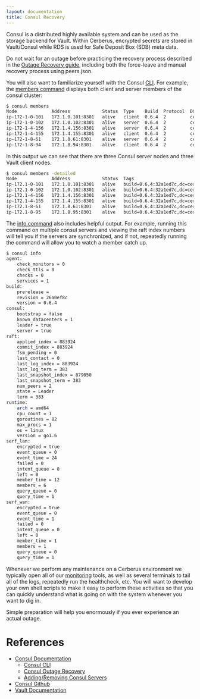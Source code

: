 ```yaml
---
layout: documentation
title: Consul Recovery
---
```


Consul is a distributed highly available system and can be used as the storage backend for Vault.
Within Cerberus, encrypted secrets are stored in Vault/Consul while RDS is used for Safe Deposit
Box (SDB) meta data.

Do not wait for an outage before practicing the recovery process described in the 
<a target="_blank" onclick="trackOutboundLink('https://www.consul.io/docs/guides/outage.html')" href="https://www.consul.io/docs/guides/outage.html">Outage Recovery guide</a>,
including both the force-leave and manual recovery process using peers.json.

You will also want to familiarize yourself with the Consul <a target="_blank" onclick="trackOutboundLink('https://www.consul.io/docs/commands/index.html')" href="https://www.consul.io/docs/commands/index.html">CLI</a>. For 
example, the <a target="_blank" onclick="trackOutboundLink('https://www.consul.io/docs/commands/members.html')" href="https://www.consul.io/docs/commands/members.html">members command</a> displays both client and
server members of the consul cluster:

```bash
$ consul members
Node             Address            Status  Type    Build  Protocol  DC
ip-172-1-0-101   172.1.0.101:8301   alive   client  0.6.4  2         cerberus
ip-172-1-0-102   172.1.0.102:8301   alive   server  0.6.4  2         cerberus
ip-172-1-4-156   172.1.4.156:8301   alive   server  0.6.4  2         cerberus
ip-172-1-4-155   172.1.4.155:8301   alive   client  0.6.4  2         cerberus
ip-172-1-8-61    172.1.8.61:8301    alive   server  0.6.4  2         cerberus
ip-172-1-8-94    172.1.8.94:8301    alive   client  0.6.4  2         cerberus
```

In this output we can see that there are three Consul server nodes and three Vault client nodes.

```bash
$ consul members -detailed
Node             Address            Status  Tags
ip-172.1-0-101   172.1.0.101:8301   alive   build=0.6.4:32a1ed7c,dc=cerberus,role=node,vsn=2,vsn_max=3,vsn_min=1
ip-172.1-0-102   172.1.0.102:8301   alive   build=0.6.4:32a1ed7c,dc=cerberus,expect=3,port=8300,role=consul,vsn=2,vsn_max=3,vsn_min=1
ip-172.1-4-156   172.1.4.156:8301   alive   build=0.6.4:32a1ed7c,dc=cerberus,expect=3,port=8300,role=consul,vsn=2,vsn_max=3,vsn_min=1
ip-172.1-4-155   172.1.4.155:8301   alive   build=0.6.4:32a1ed7c,dc=cerberus,role=node,vsn=2,vsn_max=3,vsn_min=1
ip-172.1-8-61    172.1.8.61:8301    alive   build=0.6.4:32a1ed7c,dc=cerberus,expect=3,port=8300,role=consul,vsn=2,vsn_max=3,vsn_min=1
ip-172.1-8-95    172.1.8.95:8301    alive   build=0.6.4:32a1ed7c,dc=cerberus,role=node,vsn=2,vsn_max=3,vsn_min=1
```

The <a target="_blank" onclick="trackOutboundLink('https://www.consul.io/docs/commands/info.html')" href="https://www.consul.io/docs/commands/info.html">info command</a> also 
includes helpful output.  For example, running this command on multiple consul servers and viewing the 
raft index numbers will tell you if the servers are synchronized, and if not, repeatedly running the 
command will allow you to watch a member catch up.

```bash
$ consul info
agent:
	check_monitors = 0
	check_ttls = 0
	checks = 0
	services = 1
build:
	prerelease = 
	revision = 26a0ef8c
	version = 0.6.4
consul:
	bootstrap = false
	known_datacenters = 1
	leader = true
	server = true
raft:
	applied_index = 883924
	commit_index = 883924
	fsm_pending = 0
	last_contact = 0
	last_log_index = 883924
	last_log_term = 383
	last_snapshot_index = 879050
	last_snapshot_term = 383
	num_peers = 2
	state = Leader
	term = 383
runtime:
	arch = amd64
	cpu_count = 1
	goroutines = 82
	max_procs = 1
	os = linux
	version = go1.6
serf_lan:
	encrypted = true
	event_queue = 0
	event_time = 24
	failed = 0
	intent_queue = 0
	left = 0
	member_time = 12
	members = 6
	query_queue = 0
	query_time = 1
serf_wan:
	encrypted = true
	event_queue = 0
	event_time = 1
	failed = 0
	intent_queue = 0
	left = 0
	member_time = 1
	members = 1
	query_queue = 0
	query_time = 1
```

Whenever we perform any maintenance on a Cerberus environment we typically open all of our 
[monitoring](monitoring) tools, as well as several terminals to tail all of the logs, repeatedly run the
healthcheck, etc.  You will want to develop your own shell scripts to make it easy to perform these 
activities so that you can quickly understand what is going on with the system whenever you want to dig in. 

Simple preparation will help you enormously if you ever experience an actual outage.

# References

* <a target="_blank" onclick="trackOutboundLink('https://www.consul.io/docs/index.html')" href="https://www.consul.io/docs/index.html">Consul Documentation</a>
  * <a target="_blank" onclick="trackOutboundLink('https://www.consul.io/docs/commands/index.html')" href="https://www.consul.io/docs/commands/index.html">Consul CLI</a>
  * <a target="_blank" onclick="trackOutboundLink('https://www.consul.io/docs/guides/outage.html')" href="https://www.consul.io/docs/guides/outage.html">Consul Outage Recovery</a>
  * <a target="_blank" onclick="trackOutboundLink('https://www.consul.io/docs/guides/servers.html ')" href="https://www.consul.io/docs/guides/servers.html">Adding/Removing Consul Servers</a>
* <a target="_blank" onclick="trackOutboundLink('https://github.com/hashicorp/consul')" href="https://github.com/hashicorp/consul">Consul Github</a>
* <a target="_blank" onclick="trackOutboundLink('https://www.vaultproject.io/docs/index.html')" href="https://www.vaultproject.io/docs/index.html">Vault Documentation</a>

